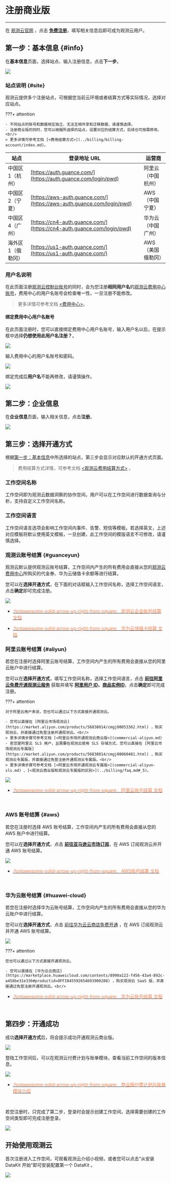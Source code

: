 # 注册商业版
---

在 [观测云官网](https://www.guance.com/) ，点击 **[免费注册](https://auth.guance.com/businessRegister)**，填写相关信息后即可成为观测云用户。

## 第一步：基本信息 {#info}

在**基本信息**页面，选择站点、输入注册信息，点击**下一步**。

![](img/commercial-register-1.png)

### 站点说明 {#site}

观测云提供多个注册站点，可根据您当前云环境或者结算方式等实际情况，选择对应站点。

???+ attention

    - 不同站点的账号和数据相互独立，无法互相共享和迁移数据，请谨慎选择。
    - 注册商业版的同时，您可以根据所选择的站点，设置对应的结算方式，后续也可按需修改。<br/>
    > 更多详情可参考文档 [<费用结算方式>](../billing/billing-account/index.md)。

| 站点    | 登录地址 URL    |  运营商 |
| ----------------- | ---------------- | ------------------ |
| 中国区1（杭州）   | [https://auth.guance.com/](https://auth.guance.com/login/pwd) |阿里云（中国杭州） |
| 中国区2（宁夏）   | [https://aws-auth.guance.com/](https://aws-auth.guance.com/login/pwd) |AWS（中国宁夏） |
| 中国区4（广州）   | [https://cn4-auth.guance.com/](https://cn4-auth.guance.com/login/pwd) | 华为云（中国广州） |
| 海外区1（俄勒冈） | [https://us1-auth.guance.com/](https://us1-auth.guance.com/) | AWS（美国俄勒冈） |

### 用户名说明

在此页面注册[观测云控制台账号](https://auth.guance.com/businessRegister)的同时，会为您注册**相同用户名**的[观测云费用中心账号](https://boss.guance.com/)，费用中心的用户名账号会检查唯一性，一旦注册不能修改。

> 更多详情可参考文档 [<费用中心>](../billing/cost-center/index.md)。

#### 绑定费用中心用户名账号

在此页面注册时，您可以直接绑定费用中心用户名账号，输入用户名以后，在提示框中选择**仍想使用此用户名注册？**。

![](img/9.billing_account_1.png)

输入费用中心的用户名账号和密码。

![](img/9.billing_account_2.png)

绑定完成后**用户名**不能再修改，请谨慎操作。

![](img/9.billing_account_3.png)

## 第二步：企业信息

在**企业信息**页面，输入相关信息，点击**注册**。

![](img/11.account_center_4.png)

## 第三步：**选择开通方式**

根据[第一步：基本信息](#info)中所选择的站点，第三步会显示对应默认的开通方式页面。

> 费用结算方式详情，可参考文档 [<观测云费用结算方式>](../billing/billing-account/index.md) 。

### 工作空间名称

工作空间即为观测云数据洞察的协作空间，用户可以在工作空间进行数据查询与分析，支持自定义工作空间名称。

### 工作空间语言

工作空间语言选项会影响工作空间内事件、告警、短信等模板。若选择英文，上述对应模板将默认使用英文模板，一旦创建，此工作空间的模版语言不可修改，请谨慎选择。

### 观测云账号结算 {#guanceyun}

观测云默认提供观测云账号结算，工作空间内产生的所有费用会直接从您的[观测云费用中心](https://boss.guance.com/)所购买的代金券、华为云储值卡余额等进行结算。

您可以在**选择开通方式**，在下面的对话框输入工作空间名称，选择工作空间语言，点击**确定**即可完成注册。

![](img/1.register_guance-1.png)

<div class="grid cards" markdown>

- [<font color="coral"> :fontawesome-solid-arrow-up-right-from-square: &nbsp; 观测云企业账号结算 文档</font>](./billing-account/enterprise-account.md)

- [<font color="coral"> :fontawesome-solid-arrow-up-right-from-square: &nbsp; 华为云储值卡结算 文档</font>](./billing-account/huaweicloud-account.md)

</div>

### 阿里云账号结算 {#aliyun}

若您在注册时选择阿里云账号结算，工作空间内产生的所有费用会直接从您的阿里云账户中进行结算。

您可以在**选择开通方式**，填写工作空间名称，选择工作空间语言，点击 **[前往阿里云免费开通观测云服务](https://market.aliyun.com/products/56838014/cmgj00053362.html)** 获取并填写 **[阿里用户 ID](../billing/billing-account/aliyun-account.md#uid)、[商品实例ID](../billing/billing-account/aliyun-account.md#entity-id)**，点击**确定**即可完成注册。

???+ attention

    对于阿里云用户来说，您也可以通过以下方式直接开通观测云。
    
    - 您可以直接在 [阿里云市场观测云](https://market.aliyun.com/products/56838014/cmgj00053362.html) ，购买观测云，并直接通过免登注册开通观测云。<br/>
    > 更多详情步骤可参考文档 [<阿里云市场开通观测云商业版>](commercial-aliyun.md)
    - 若您是阿里云 SLS 用户，且需要在观测云使用 SLS 存储方式，您可以直接在 [阿里云市场观测云专属版](https://market.aliyun.com/products/56838014/cmgj00060481.html) ，购买观测云专属版，并直接通过免登注册开通观测云专属版。<br/>
    > 更多详情步骤可参考文档 [<阿里云市场开通观测云专属版>](commercial-aliyun-sls.md) 、[<观测云商业版和观测云专属版的区别>](../billing/faq.md#_5)。

![](img/1.register_aliyun.png)

<div class="grid cards" markdown>

- [<font color="coral"> :fontawesome-solid-arrow-up-right-from-square: &nbsp; 阿里云账号结算 文档</font>](./billing-account/aliyun-account.md)

<br/>

</div>

### AWS 账号结算 {#aws}

若您在注册时选择 AWS 账号结算，工作空间内产生的所有费用会直接从您的 AWS 账户中进行结算。

您可以在**选择开通方式**，点击 **[前往亚马逊云市场订阅](../billing/billing-account/aws-account.md#subscribe)**，在 AWS 订阅观测云并开通 AWS 账号结算。


![](img/1.register_aws.png)

<div class="grid cards" markdown>

- [<font color="coral"> :fontawesome-solid-arrow-up-right-from-square: &nbsp; AWS账号结算 文档</font>](./billing-account/aws-account.md#register)

<br/>

</div>

### 华为云账号结算 {#huawei-cloud}

若您在注册时选择华为云账号结算，工作空间内产生的所有费用会直接从您的华为云账户中进行结算。

您可以在**选择开通方式**，点击 [前往华为云云商店免费开通](../billing/billing-account/aws-account.md#subscribe) ，在 AWS 订阅观测云并开通 AWS 账号结算。

![](img/1.register_guance-1.png)

???+ attention

    您也可以通过以下方式直接开通观测云。
    
    - 您可以直接在 [华为云云商店](https://marketplace.huaweicloud.com/contents/8990a122-f456-43a4-892c-a458be31e336#productid=OFFI845592654693900288) ，购买观测云 SaaS 版，并直接通过免登注册开通观测云。<br/>

<div class="grid cards" markdown>

- [<font color="coral"> :fontawesome-solid-arrow-up-right-from-square: &nbsp; 华为云账号结算 文档</font>](./billing-account/huawei-account.md)

<br/>

</div>



## 第四步：开通成功

成功**选择开通方式**后，将会提示成功开通观测云商业版。

![](img/1.sls_8.png)

登陆工作空间后，可以在观测云付费计划与账单模块，查看当前工作空间的版本信息。

![](img/12.billing_1.png)

<div class="grid cards" markdown>

- [<font color="coral"> :fontawesome-solid-arrow-up-right-from-square: &nbsp; 商业版付费计划与账单模块介绍</font>](../billing/commercial.md#_4)

<br/>

</div>

若您注册时，只完成了第二步，登录时会提示创建工作空间，选择需要创建的工作空间类型即可完成注册登录。

![](img/4.register_language_3.png)


## 开始使用观测云

首次注册进入工作空间，可观看观测云介绍小视频，或者您可以点击“从安装 DataKit 开始”即可安装配置第一个 DataKit 。

![](img/1-free-start-1109.png)


